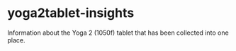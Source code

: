 # yoga2tablet-insights
Information about the Yoga 2 (1050f) tablet that has been collected into one place.
